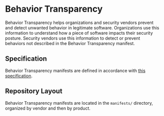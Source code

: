# Behavior Transparency

Behavior Transparency helps organizations and security vendors prevent and detect unwanted behavior in legitimate software.
Organizations use this information to understand how a piece of software impacts their security posture.
Security vendors use this information to detect or prevent behaviors not described in the Behavior Transparency manifest.

## Specification

Behavior Transparency manifests are defined in accordance with [this specification](schemas/manifest.schema.json).

## Repository Layout

Behavior Transparency manifests are located in the `manifests/` directory, organized by vendor and then by product.
